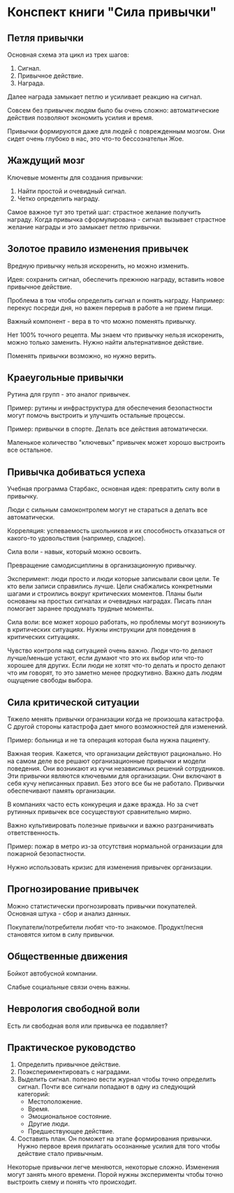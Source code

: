 # Конспект книги "Сила привычки"

## Петля привычки

Основная схема эта цикл из трех шагов:

1.  Сигнал.
1.  Привычное действие.
1.  Награда.

Далее награда замыкает петлю и усиливает реакцию на сигнал.

Совсем без привычек людям было бы очень сложно: автоматические действия позволяют экономить усилия и время.

Привычки формируются даже для людей с поврежденным мозгом. Они сидет очень глубоко в нас, это что-то бессознательн Жое.

## Жаждущий мозг

Ключевые моменты для создания привычки:

1.  Найти простой и очевидный сигнал.
2.  Четко определить награду.

Самое важное тут это третий шаг: страстное желание получить награду. Когда привычка сформулирована - сигнал вызывает страстное желание награды и это замыкает петлю привычки.

## Золотое правило изменения привычек

Вредную привычку нельзя искоренить, но можно изменить.

Идея: сохранить сигнал, обеспечить прежнюю награду, вставить новое привычное действие.

Проблема в том чтобы определить сигнал и понять награду. Например: перекус посреди дня, но важен перерыв в работе а не прием пищи.

Важный компонент - вера в то что можно поменять привычку.

Нет 100% точного рецепта. Мы знаем что привычку нельзя искоренить, можно только заменить. Нужно найти альтернативное действие. 

Поменять привычки возможно, но нужно верить.

## Краеугольные привычки

Рутина для групп - это аналог привычек.

Пример: рутины и инфраструктура для обеспечения безопастности могут помочь выстроить и улучшить остальные процессы.

Пример: привычки в спорте. Делать все действия автоматически.

Маленькое количество "ключевых" привычек может хорошо выстроить все остальное.

##  Привычка добиваться успеха

Учебная программа Старбакс, основная идея: превратить силу воли в привычку.

Люди с сильным самоконтролем могут не стараться а делать все автоматически.

Корреляция: успеваемость школьников и их способность отказаться от какого-то удовольствия (например, сладкое).

Сила воли - навык, который можно освоить.

Превращение самодисциплины в организационную привычку.

Эксперимент: люди просто и люди которые записывали свои цели. Те кто вели записи справились лучше. Цели снабжались конкретными шагами и строились вокруг критических моментов. Планы были основаны на простых сигналах и очевидных наградах. Писать план помогает заранее продумать трудные моменты.

Сила воли: все может хорошо работать, но проблемы могут возникнуть в критических ситуациях. Нужны инструкции для поведения в критических ситуациях.

Чувство контроля над ситуацией очень важно. Люди что-то делают лучше/меньше устают, если думают что это их выбор или что-то хорошее для других. Если люди не хотят что-то делать и просто делают что им говорят, то это заметно менее продкутивно. Важно дать людям ощущение свободы выбора.

## Сила критической ситуации

Тяжело менять привычки огранизации когда не произошла катастрофа. С другой стороны катастрофа дает много возможностей для изменений.

Пример: больница и не та операция которая была нужна пациенту.

Важная теория. Кажется, что организации действуют рационально. Но на самом деле все решают организационные привычки и модели поведения. Они возникают из кучи независимых решений сотрудников. Эти привычки являются ключевыми для организации. Они включают в себя кучу неписанных правил. Без этого все бы не работало. Привычки обеспечивают память организации.

В компаниях часто есть конкуреция и даже вражда. Но за счет рутинных привычек все сосуществуют сравнительно мирно.

Важно культивировать полезные привычки и важно разграничивать ответственность.

Пример: пожар в метро из-за отсутствия нормальной огранизации для пожарной безопастности.

Нужно использовать кризис для изменения привычек организации.

## Прогнозирование привычек

Можно статистически прогнозировать привычки покупателей. Основная штука - сбор и анализ данных.

Покупатели/потребители любят что-то знакомое. Продукт/песня становятся хитом в силу привычки.

## Общественные движения

Бойкот автобусной компании.

Слабые социальные связи очень важны.

## Неврология свободной воли

Есть ли свободная воля или привычка ее подавляет?

## Практическое руководство

1.  Определить привычное действие.
2.  Поэкспериментировать с наградами.
3.  Выделить сигнал. полезно вести журнал чтобы точно определить сигнал. Почти все сигнали попадают в одну из следующий категорий:
    *  Местоположение.
    *  Время.
    *  Эмоциональное состояние.
    *  Другие люди.
    *  Предшествующее действие.
4.  Составить план. Он поможет на этапе формирования привычки. Нужно первое вреия прилагать осознанные усилия для того чтобы действие стало привычным.

Некоторые привычки легче меняются, некоторые сложно. Изменения могут занять много времени. Порой нужны эксперименты чтобы точно выстроить схему и понять что происходит.
